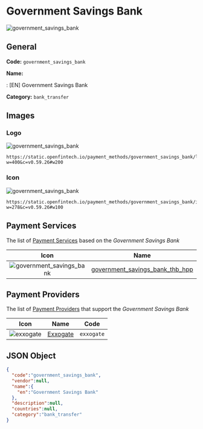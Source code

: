 
# Government Savings Bank 
![government_savings_bank](https://static.openfintech.io/payment_methods/government_savings_bank/logo.svg?w=400&c=v0.59.26#w200)  

## General 
**Code:** `government_savings_bank` 
 
**Name:** 
 
:	[EN] Government Savings Bank 
 
**Category:** `bank_transfer` 
 

## Images 

### Logo 
![government_savings_bank](https://static.openfintech.io/payment_methods/government_savings_bank/logo.svg?w=400&c=v0.59.26#w200)  

```
https://static.openfintech.io/payment_methods/government_savings_bank/logo.svg?w=400&c=v0.59.26#w200
```  

### Icon 
![government_savings_bank](https://static.openfintech.io/payment_methods/government_savings_bank/icon.svg?w=278&c=v0.59.26#w100)  

```
https://static.openfintech.io/payment_methods/government_savings_bank/icon.svg?w=278&c=v0.59.26#w100
```  

## Payment Services 
 
The list of [Payment Services](/payment-services/) based on the _Government Savings Bank_ 

|Icon|Name|Code| 
|:---:|:---:|:---:| 
|![government_savings_bank](https://static.openfintech.io/payment_methods/government_savings_bank/icon.svg?w=278&c=v0.59.26#w100) |[government_savings_bank_thb_hpp](/payment-services/government_savings_bank_thb_hpp/)|`government_savings_bank_thb_hpp`| 
 

## Payment Providers 
 
The list of [Payment Providers](/payment-providers/) that support the _Government Savings Bank_ 

|Icon|Name|Code| 
|:---:|:---:|:---:| 
|![exxogate](https://static.openfintech.io/payment_providers/exxogate/icon.svg?w=278&c=v0.59.26#w100) |[Exxogate](/payment-providers/exxogate/)|`exxogate`| 
 

## JSON Object 

```json
{
  "code":"government_savings_bank",
  "vendor":null,
  "name":{
    "en":"Government Savings Bank"
  },
  "description":null,
  "countries":null,
  "category":"bank_transfer"
}
```  

